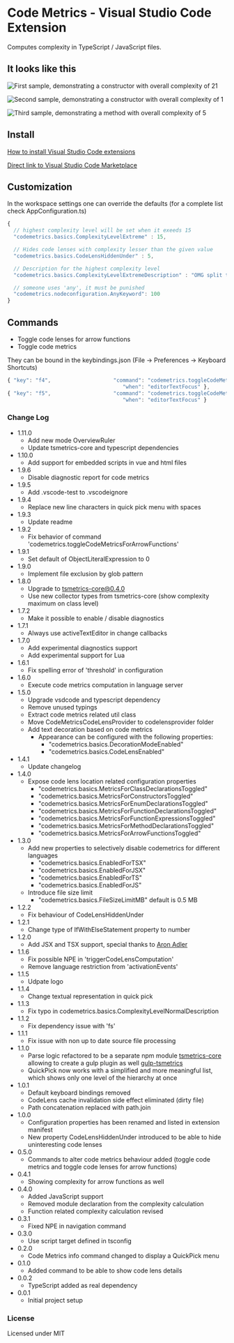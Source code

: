 # Code Metrics - Visual Studio Code Extension

Computes complexity in TypeScript / JavaScript files.

## It looks like this

![First sample, demonstrating a constructor with overall complexity of 21](https://raw.githubusercontent.com/kisstkondoros/codemetrics/master/images/Sample1.png)

![Second sample, demonstrating a constructor with overall complexity of 1](https://raw.githubusercontent.com/kisstkondoros/codemetrics/master/images/Sample2.png)

![Third sample, demonstrating a method with overall complexity of 5](https://raw.githubusercontent.com/kisstkondoros/codemetrics/master/images/Sample3.png)

## Install

[How to install Visual Studio Code extensions](https://code.visualstudio.com/docs/editor/extension-gallery)

[Direct link to Visual Studio Code Marketplace](https://marketplace.visualstudio.com/items?itemName=kisstkondoros.vscode-codemetrics)

## Customization
In the workspace settings one can override the defaults
(for a complete list check AppConfiguration.ts)
```javascript
{
  // highest complexity level will be set when it exeeds 15
  "codemetrics.basics.ComplexityLevelExtreme" : 15,

  // Hides code lenses with complexity lesser than the given value
  "codemetrics.basics.CodeLensHiddenUnder" : 5,

  // Description for the highest complexity level
  "codemetrics.basics.ComplexityLevelExtremeDescription" : "OMG split this up!",

  // someone uses 'any', it must be punished
  "codemetrics.nodeconfiguration.AnyKeyword": 100
}
```

## Commands
- Toggle code lenses for arrow functions
- Toggle code metrics

They can be bound in the keybindings.json (File -> Preferences -> Keyboard Shortcuts)
```javascript
{ "key": "f4",                    "command": "codemetrics.toggleCodeMetricsForArrowFunctions",
                                     "when": "editorTextFocus" },
{ "key": "f5",                    "command": "codemetrics.toggleCodeMetricsDisplayed",
                                     "when": "editorTextFocus" }
```

### Change Log
- 1.11.0
  - Add new mode OverviewRuler
  - Update tsmetrics-core and typescript dependencies
- 1.10.0
  - Add support for embedded scripts in vue and html files
- 1.9.6
  - Disable diagnostic report for code metrics
- 1.9.5
  - Add .vscode-test to .vscodeignore
- 1.9.4
  - Replace new line characters in quick pick menu with spaces
- 1.9.3
  - Update readme
- 1.9.2
  - Fix behavior of command 'codemetrics.toggleCodeMetricsForArrowFunctions'
- 1.9.1
  - Set default of ObjectLiteralExpression to 0
- 1.9.0
  - Implement file exclusion by glob pattern
- 1.8.0
  - Upgrade to tsmetrics-core@0.4.0
  - Use new collector types from tsmetrics-core (show complexity maximum on class level)
- 1.7.2
  - Make it possible to enable / disable diagnostics
- 1.7.1
  - Always use activeTextEditor in change callbacks
- 1.7.0
  - Add experimental diagnostics support
  - Add experimental support for Lua
- 1.6.1
  - Fix spelling error of 'threshold' in configuration
- 1.6.0
  - Execute code metrics computation in language server
- 1.5.0
  - Upgrade vsdcode and typescript dependency
  - Remove unused typings
  - Extract code metrics related util class
  - Move CodeMetricsCodeLensProvider to codelensprovider folder
  - Add text decoration based on code metrics
    - Appearance can be configured with the following properties: 
      - "codemetrics.basics.DecorationModeEnabled"
      - "codemetrics.basics.CodeLensEnabled"
- 1.4.1
  - Update changelog
- 1.4.0
  - Expose code lens location related configuration properties
    - "codemetrics.basics.MetricsForClassDeclarationsToggled"
    - "codemetrics.basics.MetricsForConstructorsToggled"
    - "codemetrics.basics.MetricsForEnumDeclarationsToggled"
    - "codemetrics.basics.MetricsForFunctionDeclarationsToggled"
    - "codemetrics.basics.MetricsForFunctionExpressionsToggled"
    - "codemetrics.basics.MetricsForMethodDeclarationsToggled"
    - "codemetrics.basics.MetricsForArrowFunctionsToggled"
- 1.3.0
  - Add new properties to selectively disable codemetrics for different languages
    - "codemetrics.basics.EnabledForTSX"
    - "codemetrics.basics.EnabledForJSX"
    - "codemetrics.basics.EnabledForTS"
    - "codemetrics.basics.EnabledForJS"
  - Introduce file size limit
    - "codemetrics.basics.FileSizeLimitMB" default is 0.5 MB
- 1.2.2
  - Fix behaviour of CodeLensHiddenUnder
- 1.2.1
  - Change type of IfWithElseStatement property to number
- 1.2.0
  - Add JSX and TSX support, special thanks to [Aron Adler](https://github.com/Arrow7000)
- 1.1.6
  - Fix possible NPE in 'triggerCodeLensComputation'
  - Remove language restriction from 'activationEvents'
- 1.1.5
  - Udpate logo
- 1.1.4
  - Change textual representation in quick pick
- 1.1.3
  - Fix typo in codemetrics.basics.ComplexityLevelNormalDescription
- 1.1.2
  - Fix dependency issue with 'fs'
- 1.1.1
  - Fix issue with non up to date source file processing
- 1.1.0
  - Parse logic refactored to be a separate npm module [tsmetrics-core](https://www.npmjs.com/package/tsmetrics-core) allowing to create a gulp plugin as well [gulp-tsmetrics](https://www.npmjs.com/package/gulp-tsmetrics)
  - QuickPick now works with a simplified and more meaningful list, which shows only one level of the hierarchy at once
- 1.0.1
  - Default keyboard bindings removed
  - CodeLens cache invalidation side effect eliminated (dirty file)
  - Path concatenation replaced with path.join
- 1.0.0
  - Configuration properties has been renamed and listed in extension manifest
  - New property CodeLensHiddenUnder introduced to be able to hide uninteresting code lenses
- 0.5.0
  - Commands to alter code metrics behaviour added (toggle code metrics and toggle code lenses for arrow functions)
- 0.4.1
  - Showing complexity for arrow functions as well
- 0.4.0
  - Added JavaScript support
  - Removed module declaration from the complexity calculation
  - Function related complexity calculation revised
- 0.3.1
  - Fixed NPE in navigation command
- 0.3.0
  - Use script target defined in tsconfig
- 0.2.0
  - Code Metrics info command changed to display a QuickPick menu
- 0.1.0
  - Added command to be able to show code lens details
- 0.0.2
  - TypeScript added as real dependency
- 0.0.1
  - Initial project setup

### License

Licensed under MIT
